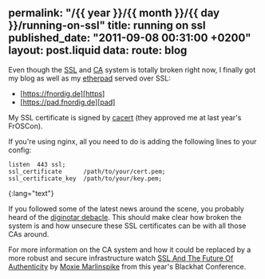 permalink: "/{{ year }}/{{ month }}/{{ day }}/running-on-ssl"
title: running on ssl
published_date: "2011-09-08 00:31:00 +0200"
layout: post.liquid
data:
  route: blog
---
Even though the [SSL][] and [CA][] system is totally broken right now, I finally got my blog as well as my [etherpad][] served over SSL:

* [https://fnordig.de][https]
* [https://pad.fnordig.de][pad]

My SSL certificate is signed by [cacert][] (they approved me at last year's FrOSCon).

If you're using nginx, all you need to do is adding the following lines to your config:

    listen  443 ssl;
    ssl_certificate      /path/to/your/cert.pem;
    ssl_certificate_key  /path/to/your/key.pem;
{:lang="text"}


If you followed some of the latest news around the scene, you probably heard of the [diginotar debacle][diginotar]. This should make clear how broken the system is and how unsecure these SSL certificates can be with all those CAs around.

For more information on the CA system and how it could be replaced by a more robust and secure infrastructure watch [SSL And The Future Of Authenticity][blackhat] by [Moxie Marlinspike][moxie] from this year's Blackhat Conference.

[cacert]: http://www.cacert.org/
[ssl]: http://en.wikipedia.org/wiki/Secure_Sockets_Layer
[blackhat]: http://www.youtube.com/watch?v=Z7Wl2FW2TcA
[diginotar]: https://blog.torproject.org/blog/diginotar-debacle-and-what-you-should-do-about-it
[ca]: http://en.wikipedia.org/wiki/Certificate_authority
[etherpad]: https://github.com/Pita/etherpad-lite
[pad]: https://pad.fnordig.de/
[https]: https://fnordig.de/
[moxie]: http://www.thoughtcrime.org/
